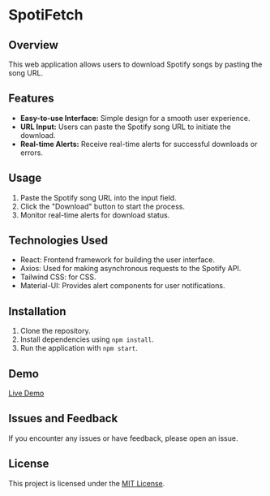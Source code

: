 # SpotiFetch

## Overview
This web application allows users to download Spotify songs by pasting the song URL.

## Features
- **Easy-to-use Interface:** Simple design for a smooth user experience.
- **URL Input:** Users can paste the Spotify song URL to initiate the download.
- **Real-time Alerts:** Receive real-time alerts for successful downloads or errors.

## Usage
1. Paste the Spotify song URL into the input field.
2. Click the "Download" button to start the process.
3. Monitor real-time alerts for download status.

## Technologies Used
- React: Frontend framework for building the user interface.
- Axios: Used for making asynchronous requests to the Spotify API.
- Tailwind CSS: for CSS.
- Material-UI: Provides alert components for user notifications.

## Installation
1. Clone the repository.
2. Install dependencies using `npm install`.
3. Run the application with `npm start`.

## Demo
[Live Demo](https://thefznkhan.github.io/spotifetch/)

## Issues and Feedback
If you encounter any issues or have feedback, please open an issue.

## License
This project is licensed under the [MIT License](LICENSE).
